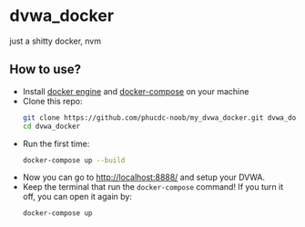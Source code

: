 # dvwa_docker
just a shitty docker, nvm

## How to use?

- Install [docker engine](https://docs.docker.com/engine/install/) and [docker-compose](https://docs.docker.com/compose/install/) on your machine
- Clone this repo:
  ```bash
  git clone https://github.com/phucdc-noob/my_dvwa_docker.git dvwa_docker
  cd dvwa_docker
  ```
- Run the first time:
  ```bash
  docker-compose up --build
  ```
- Now you can go to [http://localhost:8888/](http://localhost:8888/) and setup your DVWA.
- Keep the terminal that run the `docker-compose` command! If you turn it off, you can open it again by:
  ```bash
  docker-compose up
  ```
